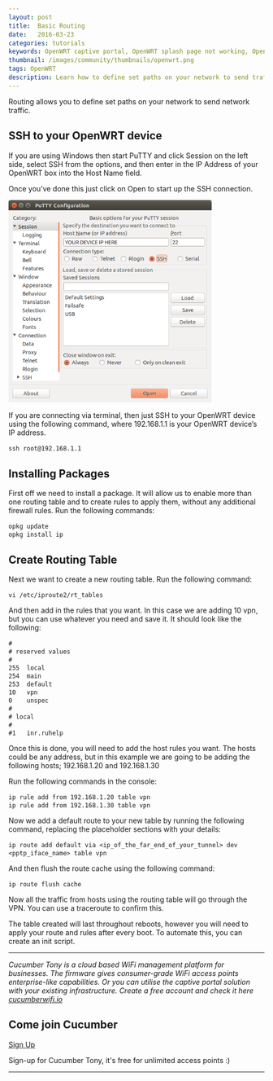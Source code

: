 ```yaml
---
layout: post
title:  Basic Routing
date:   2016-03-23
categories: tutorials
keywords: OpenWRT captive portal, OpenWRT splash page not working, OpenWRT splash page template, OpenWRT splash page free, OpenWRT splash page html, OpenWRT splash page hosting, OpenMesh captive portal, OpenMesh splash page not working, OpenMesh splash page template, OpenMesh splash page free, OpenMesh splash page html, OpenMesh splash page hosting, DD-WRT, OpenWRT Routing
thumbnail: /images/community/thumbnails/openwrt.png
tags: OpenWRT
description: Learn how to define set paths on your network to send traffic.
---
```


Routing allows you to define set paths on your network to send network traffic.

## SSH to your OpenWRT device

If you are using Windows then start PuTTY and click Session on the left side, select SSH from the options, and then enter in the IP Address of your OpenWRT box into the Host Name field.

Once you’ve done this just click on Open to start up the SSH connection.

<div class="mdl-typography--text-center">
  <img src="/images/community/tutorials/openwrt/puttyconfig.png" width="400px">
</div>

If you are connecting via terminal, then just SSH to your OpenWRT device using the following command, where 192.168.1.1 is your OpenWRT device’s IP address.

    ssh root@192.168.1.1

## Installing Packages
First off we need to install a package. It will allow us to enable more than one routing table and to create rules to apply them, without any additional firewall rules.
Run the following commands:

    opkg update
    opkg install ip

## Create Routing Table

Next we want to create a new routing table. Run the following command:

    vi /etc/iproute2/rt_tables

And then add in the rules that you want. In this case we are adding 10 vpn, but you can use whatever you need and save it. It should look like the following:

    #
    # reserved values
    #   
    255  local
    254  main
    253  default
    10   vpn
    0    unspec
    #
    # local
    #
    #1   inr.ruhelp

Once this is done, you will need to add the host rules you want. The hosts could be any address, but in this example we are going to be adding the following hosts; 192.168.1.20 and 192.168.1.30

Run the following commands in the console:

    ip rule add from 192.168.1.20 table vpn
    ip rule add from 192.168.1.30 table vpn

Now we add a default route to your new table by running the following command, replacing the placeholder sections with your details:

    ip route add default via <ip_of_the_far_end_of_your_tunnel> dev <pptp_iface_name> table vpn

And then flush the route cache using the following command:

    ip route flush cache

Now all the traffic from hosts using the routing table will go through the VPN. You can use a traceroute to confirm this.

The table created will last throughout reboots, however you will need to apply your route and rules after every boot. To automate this, you can create an init script.

<hr>

*Cucumber Tony is a cloud based WiFi management platform for businesses. The firmware gives consumer-grade WiFi access points enterprise-like capabilities. Or you can utilise the captive portal solution with your existing infrastructure. Create a free account and check it here <a href="https://cucumberwifi.io">cucumberwifi.io</a>*


<div class="mdl-typography--text-center">

<h2>Come join Cucumber</h2>

<a href="https://my.ctapp.io/#/create" class="button success dst">Sign Up</a><br>

<p>Sign-up for Cucumber Tony, it's free for unlimited access points :)</p>

<hr>

</div>
